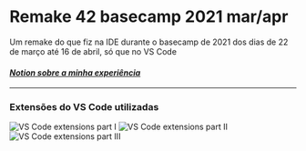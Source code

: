 # Remake 42 basecamp 2021 mar/apr
Um remake do que fiz na IDE durante o basecamp de 2021 dos dias de 22 de março até 16 de abril, só que no VS Code
#### [_Notion sobre a minha experiência_](https://www.notion.so/42-mar-o-abril-2021-d975c7f92ba4414eb94ae0151fc4ad10)

---------
### Extensões do VS Code utilizadas
![VS Code extensions part I](https://user-images.githubusercontent.com/81233149/116423141-cacb4c80-a816-11eb-9660-384cd73f55ff.png)
![VS Code extensions part II](https://user-images.githubusercontent.com/81233149/116424075-9a37e280-a817-11eb-91e2-3e53f4e735f3.png)
![VS Code extensions part III](https://user-images.githubusercontent.com/81233149/116424187-af147600-a817-11eb-87c7-2073f9866ba1.png)
